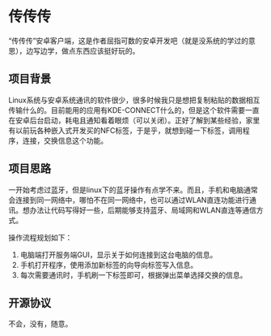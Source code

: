 # 传传传

“传传传”安卓客户端，这是作者屈指可数的安卓开发吧（就是没系统的学过的意思），边写边学，做点东西应该挺好玩的。

## 项目背景

Linux系统与安卓系统通讯的软件很少，很多时候我只是想把复制粘贴的数据相互传输什么的。目前能用的应用有KDE-CONNECT什么的，但是这个软件需要一直在安卓后台启动，耗电且通知看着眼烦（可以关闭）。正好了解到某些经验，家里有以前玩各种嵌入式开发买的NFC标签，于是乎，就想到碰一下标签，调用程序，连接，交换信息这个功能。

## 项目思路

一开始考虑过蓝牙，但是linux下的蓝牙操作有点学不来。而且，手机和电脑通常会连接到同一网络中，哪怕不在同一网络中，也可以通过WLAN直连功能进行通讯。想办法让代码写得好一些，后期能够支持蓝牙、局域网和WLAN直连等通信方式。

操作流程规划如下：

1. 电脑端打开服务端GUI，显示关于如何连接到这台电脑的信息。
2. 手机打开程序，使用添加新标签的向导向标签写入信息。
3. 每次需要通讯时，手机刷一下标签即可，根据弹出菜单选择交换的信息。

## 开源协议

不会，没有，随意。